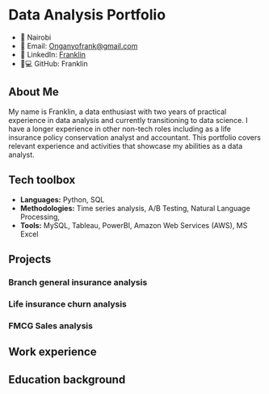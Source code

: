 # Data Analysis Portfolio

- 📍 Nairobi
- 📧 Email: Onganyofrank@gmail.com
- 🔗 LinkedIn: [Franklin](https://www.linkedin.com/in/franklin_onyango)
- 👨💻 GitHub: Franklin

## About Me
My name is Franklin, a data enthusiast with two years of practical experience in data analysis and currently transitioning to data science. I have a longer experience in other non-tech roles including as a life insurance policy conservation analyst and accountant. This portfolio covers relevant experience and activities that showcase my abilities as a data analyst. 

## Tech toolbox
- **Languages:** Python, SQL
- **Methodologies:** Time series analysis, A/B Testing, Natural Language Processing, 
- **Tools:** 	MySQL, Tableau, PowerBI, Amazon Web Services (AWS), MS Excel 


## Projects

  ### Branch general insurance analysis


  ### Life insurance churn analysis


  ### FMCG Sales analysis

## Work experience


## Education background
